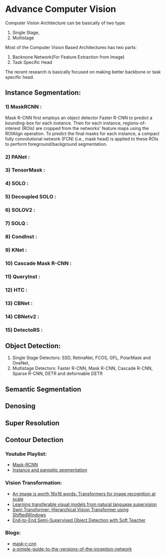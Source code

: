 # Advance Computer Vision

Computer Vision Architecture can be basically of two type:
1) Single Stage,
2) Multistage

Most of the Computer Vision Based Architectures has two parts:
1) Backnone Network(For Feature Extraction from Image)
2) Task Specific Head

The recent research is basically focused on making better backbone or task specific head. 

## Instance Segmentation: 

### 1) MaskRCNN : 
Mask R-CNN first employs an object detector Faster R-CNN to predict a bounding-box for each instance. Then for each instance, regions-of-interest (ROIs) are cropped from the networks' feature maps using the ROIAlign operation. To predict the final masks for each instance, a compact fully convolutional network (FCN) (i.e., mask head) is applied to these ROIs to perform foreground/background segmentation.
### 2) PANet :
### 3) TensorMask :
### 4) SOLO :
### 5) Decoupled SOLO :
### 6) SOLOV2 :
### 7) SOLQ :
### 8) CondInst :
### 9) KNet :
### 10) Cascade Mask R-CNN :
### 11) QueryInst :
### 12) HTC :
### 13) CBNet :
### 14) CBNetv2 :
### 15) DetectoRS :

## Object Detection:
1) Single Stage Detectors: SSD, RetinaNet, FCOS, GFL, PolarMask and OneNet,
2) Multistage Detectors: Faster R-CNN, Mask R-CNN, Cascade R-CNN, Sparse R-CNN, DETR and deformable DETR

## Semantic Segmentation

## Denosing

## Super Resolution

## Contour Detection

### Youtube Playlist:
* [Mask-RCNN](https://www.youtube.com/watch?v=Ul25zSysk2A&list=PLkRkKTC6HZMxZrxnHUDYSLiPZxiUUFD2C)
* [Instance and panoptic segmentation](https://www.youtube.com/watch?v=LMZI8DDyltQ)

### Vision Transformation:
* [An image is worth 16x16 words: Transformers for image recognition at scale](https://arxiv.org/abs/2010.11929)
* [Learning transferable visual models from natural language supervision](https://arxiv.org/abs/2103.00020)
* [Swin Transformer: Hierarchical Vision Transformer using ShiftedWindows](https://arxiv.org/abs/2103.14030)
* [End-to-End Semi-Supervised Object Detection with Soft Teacher](https://arxiv.org/abs/2106.09018)

### Blogs:
* [mask-r-cnn](https://viso.ai/deep-learning/mask-r-cnn/)
* [a-simple-guide-to-the-versions-of-the-inception-network](https://towardsdatascience.com/a-simple-guide-to-the-versions-of-the-inception-network-7fc52b863202)
